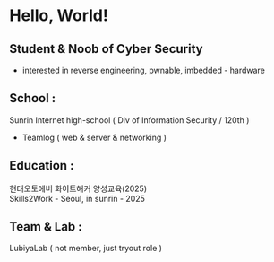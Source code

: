 Hello, World!
=
## Student & Noob of Cyber Security
 - interested in reverse engineering, pwnable, imbedded - hardware
 
## School : 
Sunrin Internet high-school ( Div of Information Security / 120th )
   - Teamlog ( web & server & networking )
  
## Education : 
 현대오토에버 화이트해커 양성교육(2025)<br>
 Skills2Work - Seoul, in sunrin - 2025
 
## Team & Lab : 
LubiyaLab ( not member, just tryout role )
